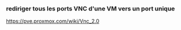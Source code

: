 ### rediriger tous les ports VNC d'une  VM vers un port unique

https://pve.proxmox.com/wiki/Vnc_2.0
